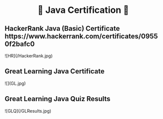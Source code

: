 <h1 align="center">📜 Java Certification 📜</h1>

<h2>HackerRank Java (Basic) Certificate <br>https://www.hackerrank.com/certificates/09550f2bafc0</h2>
![HR](/HackerRank.jpg)
<br>
<h2>Great Learning Java Certificate</h2>
![](GL.jpg)
<br>
<h2>Great Learning Java Quiz Results</h2>
![GLQ](/GLResults.jpg)
